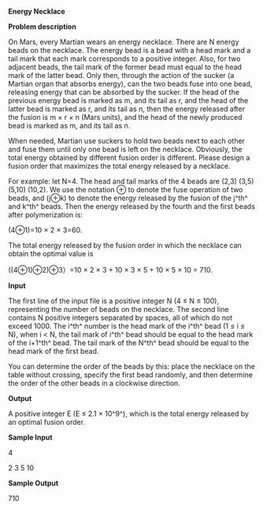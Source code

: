 **Energy Necklace**

**Problem description**

On Mars, every Martian wears an energy necklace. There are N energy beads on the necklace. The energy bead is a bead with a head mark and a tail mark that each mark corresponds to a positive integer. Also, for two adjacent beads, the tail mark of the former bead must equal to the head mark of the latter bead. Only then, through the action of the sucker (a Martian organ that absorbs energy), can the two beads fuse into one bead, releasing energy that can be absorbed by the sucker. If the head of the previous energy bead is marked as m, and its tail as r, and the head of the latter bead is marked as r, and its tail as n, then the energy released after the fusion is m × r × n (Mars units), and the head of the newly produced bead is marked as m, and its tail as n.

When needed, Martian use suckers to hold two beads next to each other and fuse them until only one bead is left on the necklace. Obviously, the total energy obtained by different fusion order is different. Please design a fusion order that maximizes the total energy released by a necklace.

For example: let N=4. The head and tail marks of the 4 beads are (2,3) (3,5) (5,10) (10,2). We use the notation ⊕ to denote the fuse operation of two beads, and (j⊕k) to denote the energy released by the fusion of the j^th^ and k^th^ beads. Then the energy released by the fourth and the first beads after polymerization is:

(4⊕1)=10 × 2 × 3=60.

The total energy released by the fusion order in which the necklace can obtain the optimal value is

((4⊕1)⊕2)⊕3）=10 × 2 × 3 + 10 × 3 × 5 + 10 × 5 × 10 = 710.

**Input**

The first line of the input file is a positive integer N (4 ≤ N ≤ 100), representing the number of beads on the necklace. The second line contains N positive integers separated by spaces, all of which do not exceed 1000. The i^th^ number is the head mark of the i^th^ bead (1 ≤ i ≤ N), when i \< N, the tail mark of i^th^ bead should be equal to the head mark of the i+1^th^ bead. The tail mark of the N^th^ bead should be equal to the head mark of the first bead.

You can determine the order of the beads by this: place the necklace on the table without crossing, specify the first bead randomly, and then determine the order of the other beads in a clockwise direction.

**Output**

A positive integer E (E ≤ 2.1 × 10^9^), which is the total energy released by an optimal fusion order.

**Sample Input**

4

2 3 5 10

**Sample Output**

710
